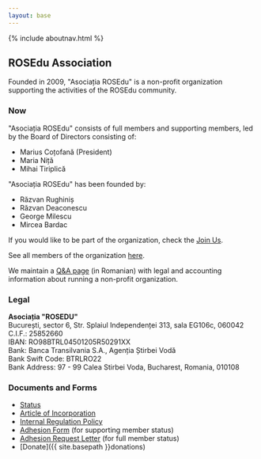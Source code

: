 ```yaml
---
layout: base
---
```


{% include aboutnav.html %}

## ROSEdu Association

Founded in 2009, "Asociația ROSEdu" is a non-profit organization supporting the activities of the ROSEdu community.

### Now

"Asociația ROSEdu" consists of full members and supporting members, led by the Board of Directors consisting of:

 * Marius Coțofană (President)
 * Maria Niță
 * Mihai Tiriplică

"Asociația ROSEdu" has been founded by:

 * Răzvan Rughiniș
 * Răzvan Deaconescu
 * George Milescu
 * Mircea Bardac

If you would like to be part of the organization, check the [Join Us][aboutus].

See all members of the organization [here][members].

We maintain a [Q&A page][qa] (in Romanian) with legal and accounting information about running a non-profit organization.

[qa]: http://rosedu.github.com/legal-qa/qa.html
[aboutus]: {{site.basepath}}joinus
[members]: https://docs.google.com/spreadsheet/pub?key=0Ai6_as_hLrdodHp5dGczTlNlLUtHNUVMT3NJMFJBMmc&output=html

### Legal

**Asociația "ROSEDU"** <br />
București, sector 6, Str. Splaiul Independenței 313, sala EG106c, 060042 <br />
C.I.F.: 25852660 <br />
IBAN: RO98BTRL04501205R50291XX <br />
Bank: Banca Transilvania S.A., Agenția Știrbei Vodă <br />
Bank Swift Code: BTRLRO22 <br />
Bank Address: 97 - 99 Calea Stirbei Voda, Bucharest, Romania, 010108 <br />

### Documents and Forms

 * [Status](https://docs.google.com/document/d/1dNK9OBY0ilfq68GscWe9auYFkmJy5_w1N1qdciTw5b0/pub)
 * [Article of Incorporation](https://docs.google.com/document/d/1hJtfJ08vcbXK06DYZMA_c4z82CWUpGAmCqzZ97qBykg/pub)
 * [Internal Regulation Policy](https://docs.google.com/document/d/1xeFUTF28Ncb2E1doH3bhH-Terl2Wn-ap-eI9EB0kR70/pub)
 * [Adhesion Form](https://docs.google.com/uc?export=download&id=0By6_as_hLrdobFBMRHF4WXBneDg) (for supporting member status)
 * [Adhesion Request Letter](https://docs.google.com/uc?export=download&id=0By6_as_hLrdob0FwRFVpQmNnckE) (for full member status)
 * [Donate]({{ site.basepath }}donations)
